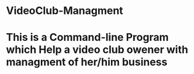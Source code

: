 # VideoClub-Managment
# This is a Command-line Program which Help a video club owener with managment of her/him business
